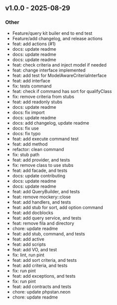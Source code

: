 ## v1.0.0 - 2025-08-29

### Other
- Feature/query kit builer end to end test
- Feature/add changelog, and release actions
- feat: add actions (#1)
- docs: update readme
- docs: update readme
- docs: update readme
- feat: check criteria and inject model if needed
- feat: change interface implemented
- feat: add test for ModelAwareCriteriaInterface
- feat: add interface
- fix: tests command
- feat: check if command has sort for qualifyClass
- fix: remove criteria from stubs
- feat: add readonly stubs
- docs: update readme
- docs: fix import
- docs: update readme
- docs: add changelog, update readme
- docs: fix use
- docs: fix typo
- feat: add execute command test
- feat: add method
- refactor: clean command
- fix: stub path
- feat: add provider, and tests
- fix: remove class to use stubs
- feat: add facade, and tests
- docs: update contributing
- docs: update readme
- docs: update readme
- feat: add QueryBuilder, and tests
- feat: remove mockery::close
- feat: add handlers, and tests
- feat: add stub for sort, add option command
- feat: add docblocks
- feat: add query service, and tests
- feat: remove fila and directory
- chore: update readme
- feat: add stub, command, and tests
- feat: add active
- feat: add scripts
- feat: add VO, and test
- fix: lint, run pint
- feat: add sort criteria, and tests
- feat: add criteria, and tests
- fix: run pint
- feat: add exceptions, and tests
- fix: run pint
- feat: add contracts and tests
- chore: update phpstan.neon
- chore: update readme
